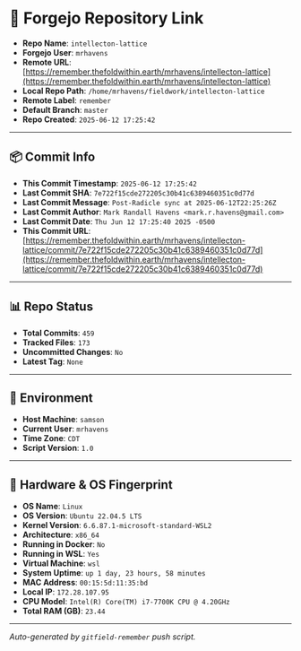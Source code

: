 # 🔗 Forgejo Repository Link

- **Repo Name**: `intellecton-lattice`
- **Forgejo User**: `mrhavens`
- **Remote URL**: [https://remember.thefoldwithin.earth/mrhavens/intellecton-lattice](https://remember.thefoldwithin.earth/mrhavens/intellecton-lattice)
- **Local Repo Path**: `/home/mrhavens/fieldwork/intellecton-lattice`
- **Remote Label**: `remember`
- **Default Branch**: `master`
- **Repo Created**: `2025-06-12 17:25:42`

---

## 📦 Commit Info

- **This Commit Timestamp**: `2025-06-12 17:25:42`
- **Last Commit SHA**: `7e722f15cde272205c30b41c6389460351c0d77d`
- **Last Commit Message**: `Post-Radicle sync at 2025-06-12T22:25:26Z`
- **Last Commit Author**: `Mark Randall Havens <mark.r.havens@gmail.com>`
- **Last Commit Date**: `Thu Jun 12 17:25:40 2025 -0500`
- **This Commit URL**: [https://remember.thefoldwithin.earth/mrhavens/intellecton-lattice/commit/7e722f15cde272205c30b41c6389460351c0d77d](https://remember.thefoldwithin.earth/mrhavens/intellecton-lattice/commit/7e722f15cde272205c30b41c6389460351c0d77d)

---

## 📊 Repo Status

- **Total Commits**: `459`
- **Tracked Files**: `173`
- **Uncommitted Changes**: `No`
- **Latest Tag**: `None`

---

## 🧭 Environment

- **Host Machine**: `samson`
- **Current User**: `mrhavens`
- **Time Zone**: `CDT`
- **Script Version**: `1.0`

---

## 🧬 Hardware & OS Fingerprint

- **OS Name**: `Linux`
- **OS Version**: `Ubuntu 22.04.5 LTS`
- **Kernel Version**: `6.6.87.1-microsoft-standard-WSL2`
- **Architecture**: `x86_64`
- **Running in Docker**: `No`
- **Running in WSL**: `Yes`
- **Virtual Machine**: `wsl`
- **System Uptime**: `up 1 day, 23 hours, 58 minutes`
- **MAC Address**: `00:15:5d:11:35:bd`
- **Local IP**: `172.28.107.95`
- **CPU Model**: `Intel(R) Core(TM) i7-7700K CPU @ 4.20GHz`
- **Total RAM (GB)**: `23.44`

---

_Auto-generated by `gitfield-remember` push script._
